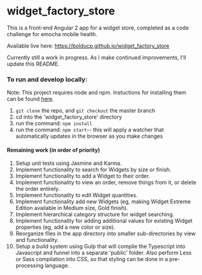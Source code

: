 # widget_factory_store
This is a front-end Angular 2 app for a widget store, completed as a code challenge for emocha mobile health.

Available live here: https://bolducp.github.io/widget_factory_store

Currently still a work in progress. As I make continued improvements, I'll update this README.

### To run and develop locally:
Note: This project requires node and npm. Instuctions for installing them can be found [here](https://docs.npmjs.com/getting-started/installing-node).

1. `git clone` the repo, and `git checkout` the master branch
2. cd into the 'widget_factory_store' directory
3. run the command: `npm install`
4. run the command: `npm start`-- this will apply a watcher that automatically updates in the browser as you make changes

#### Remaining work (in order of priority)
1. Setup unit tests using Jasmine and Karma. 
2. Implement functionality to search for Widgets by size or finish.
3. Implement functionality to add a Widget to their order.
4. Implement functionality to view an order, remove things from it, or delete the order entirely.
5. Implement functionality to edit Widget quantities.
6. Implement functionality add new Widgets (eg, making Widget Extreme Edition available in Medium size, Gold finish).
7. Implement hierarchical category structure for widget searching.
8. Implement functionality for adding additional values for existing Widget properties (eg, add a new color or size).
9. Reorganize files in the app directory into smaller sub-directories by view and functionality.
10. Setup a build system using Gulp that will compile the Typescript into Javascript and funnel into a separate 'public' folder. Also perform Less or Sass compilation into CSS, so that styling can be done in a pre-processing language.




